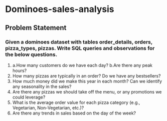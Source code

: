 # Dominoes-sales-analysis
## Problem Statement
### Given a dominoes dataset with tables order_details, orders, pizza_types, pizzas. Write SQL queries and observations for the below questions.
1. a.How many customers do we have each day? b.Are there any peak hours?
2. How many pizzas are typically in an order? Do we have any bestsellers?
3. How much money did we make this year in each month? Can we identify any seasonality in the sales?
4. Are there any pizzas we should take off the menu, or any promotions we could leverage?
5. What is the average order value for each pizza category (e.g., Vegetarian, Non-Vegetarian, etc.)?
6. Are there any trends in sales based on the day of the week?
